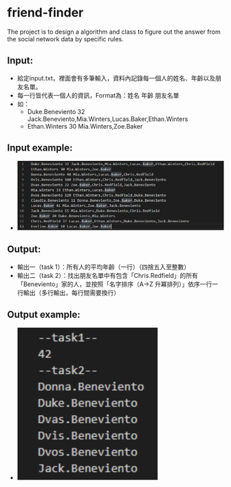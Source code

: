 # friend-finder
The project is to design a algorithm and class to figure out the answer from the social network data by specific rules.

## Input:
- 給定input.txt，裡面會有多筆輸入，資料內記錄每一個人的姓名、年齡以及朋友名單。
- 每一行皆代表一個人的資訊，Format為：姓名 年齡 朋友名單
- 如：
    - Duke.Beneviento 32 Jack.Beneviento,Mia.Winters,Lucas.Baker,Ethan.Winters
    - Ethan.Winters 30 Mia.Winters,Zoe.Baker
## Input example:
- ![input example](https://github.com/yellowbuffalo/friend-finder/blob/main/asset/input.png?raw=true)

## Output:
- 輸出一（task 1）：所有人的平均年齡（一行）（四捨五入至整數）
- 輸出二（task 2）：找出朋友名單中有包含「Chris.Redfield」的所有「Beneviento」家的人，並按照「名字排序（A→Z 升冪排列）」依序一行一行輸出（多行輸出，每行間需要換行）

## Output example:
- ![Output example](https://github.com/yellowbuffalo/friend-finder/blob/main/asset/output.png?raw=true)
